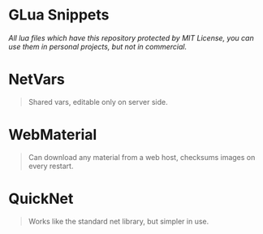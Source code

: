 # GLua Snippets
###### *All lua files which have this repository protected by MIT License, you can use them in personal projects, but not in commercial.*

# **NetVars**
> Shared vars, editable only on server side.
# **WebMaterial**
> Can download any material from a web host, checksums images on every restart.
# **QuickNet**
> Works like the standard net library, but simpler in use.
